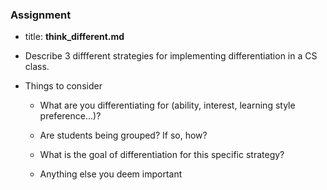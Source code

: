 ### Assignment
  * title: **think_different.md**
  
  * Describe 3 diffferent strategies for implementing differentiation in a CS class.
  
  * Things to consider
  
    - What are you differentiating for (ability, interest, learning style preference...)?
    
    - Are students being grouped? If so, how?
    
    - What is the goal of differentiation for this specific strategy?
    
    - Anything else you deem important
